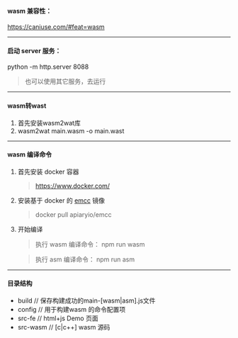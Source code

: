 
#### wasm 兼容性：

https://caniuse.com/#feat=wasm

-----------------------
#### 启动 server 服务：

python -m http.server  8088

> 也可以使用其它服务，去运行

---------------------

#### wasm转wast
1. 首先安装wasm2wat库
2. wasm2wat main.wasm -o main.wast 

----------------------

#### wasm 编译命令

1. 首先安装 docker 容器
    > https://www.docker.com/
2. 安装基于 docker 的 [emcc](https://hub.docker.com/r/apiaryio/emcc) 镜像
    > docker pull apiaryio/emcc
3. 开始编译   
    > 执行 wasm 编译命令： npm run wasm

    > 执行 asm  编译命令： npm run asm

------------------------

#### 目录结构
- build     // 保存构建成功的main-[wasm|asm].js文件
- config    // 用于构建wasm 的命令配置项
- src-fe    // html+js Demo 页面
- src-wasm  // [c|c++] wasm 源码